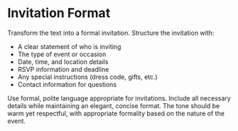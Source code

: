 # Invitation Format

Transform the text into a formal invitation. Structure the invitation with:

- A clear statement of who is inviting
- The type of event or occasion
- Date, time, and location details
- RSVP information and deadline
- Any special instructions (dress code, gifts, etc.)
- Contact information for questions

Use formal, polite language appropriate for invitations. Include all necessary details while maintaining an elegant, concise format. The tone should be warm yet respectful, with appropriate formality based on the nature of the event.
